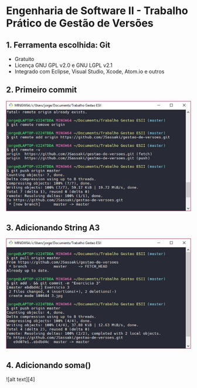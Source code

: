 # Engenharia de Software II - Trabalho Prático de Gestão de Versões

## 1. Ferramenta escolhida: Git

* Gratuito
* Licença GNU GPL v2.0 e GNU LGPL v2.1
* Integrado com Eclipse, Visual Studio, Xcode, Atom.io e outros

## 2. Primeiro commit

![alt text][2]

## 3. Adicionando String A3

![alt text][3]

## 4. Adicionando soma()

![alt text][4]


[2]: 2.jpg "Segundo Exercício"
[3]: 3.jpg "Adicionando String A3"
[3]: 4.jpg "Adicionando soma()"

